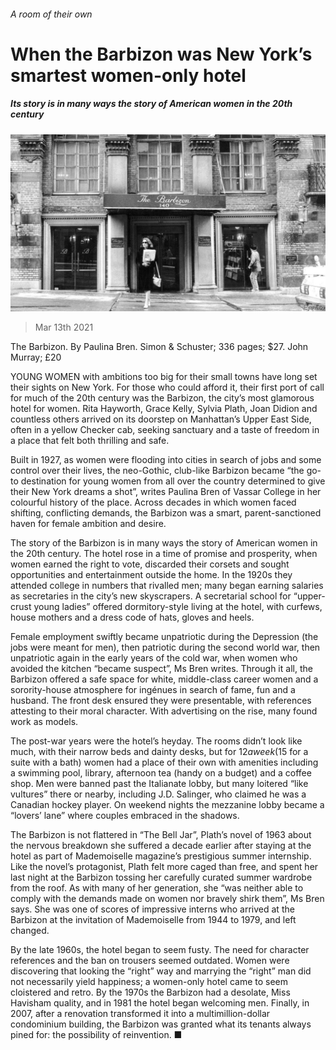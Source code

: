 ###### A room of their own

# When the Barbizon was New York’s smartest women-only hotel 

##### Its story is in many ways the story of American women in the 20th century 

![image](images/20210313_bkp503.jpg) 

> Mar 13th 2021 


The Barbizon. By Paulina Bren. Simon &amp; Schuster; 336 pages; $27. John Murray; £20


YOUNG WOMEN with ambitions too big for their small towns have long set their sights on New York. For those who could afford it, their first port of call for much of the 20th century was the Barbizon, the city’s most glamorous hotel for women. Rita Hayworth, Grace Kelly, Sylvia Plath, Joan Didion and countless others arrived on its doorstep on Manhattan’s Upper East Side, often in a yellow Checker cab, seeking sanctuary and a taste of freedom in a place that felt both thrilling and safe.



Built in 1927, as women were flooding into cities in search of jobs and some control over their lives, the neo-Gothic, club-like Barbizon became “the go-to destination for young women from all over the country determined to give their New York dreams a shot”, writes Paulina Bren of Vassar College in her colourful history of the place. Across decades in which women faced shifting, conflicting demands, the Barbizon was a smart, parent-sanctioned haven for female ambition and desire.


The story of the Barbizon is in many ways the story of American women in the 20th century. The hotel rose in a time of promise and prosperity, when women earned the right to vote, discarded their corsets and sought opportunities and entertainment outside the home. In the 1920s they attended college in numbers that rivalled men; many began earning salaries as secretaries in the city’s new skyscrapers. A secretarial school for “upper-crust young ladies” offered dormitory-style living at the hotel, with curfews, house mothers and a dress code of hats, gloves and heels.


Female employment swiftly became unpatriotic during the Depression (the jobs were meant for men), then patriotic during the second world war, then unpatriotic again in the early years of the cold war, when women who avoided the kitchen “became suspect”, Ms Bren writes. Through it all, the Barbizon offered a safe space for white, middle-class career women and a sorority-house atmosphere for ingénues in search of fame, fun and a husband. The front desk ensured they were presentable, with references attesting to their moral character. With advertising on the rise, many found work as models.


The post-war years were the hotel’s heyday. The rooms didn’t look like much, with their narrow beds and dainty desks, but for $12 a week ($15 for a suite with a bath) women had a place of their own with amenities including a swimming pool, library, afternoon tea (handy on a budget) and a coffee shop. Men were banned past the Italianate lobby, but many loitered “like vultures” there or nearby, including J.D. Salinger, who claimed he was a Canadian hockey player. On weekend nights the mezzanine lobby became a “lovers’ lane” where couples embraced in the shadows.


The Barbizon is not flattered in “The Bell Jar”, Plath’s novel of 1963 about the nervous breakdown she suffered a decade earlier after staying at the hotel as part of Mademoiselle magazine’s prestigious summer internship. Like the novel’s protagonist, Plath felt more caged than free, and spent her last night at the Barbizon tossing her carefully curated summer wardrobe from the roof. As with many of her generation, she “was neither able to comply with the demands made on women nor bravely shirk them”, Ms Bren says. She was one of scores of impressive interns who arrived at the Barbizon at the invitation of Mademoiselle from 1944 to 1979, and left changed.


By the late 1960s, the hotel began to seem fusty. The need for character references and the ban on trousers seemed outdated. Women were discovering that looking the “right” way and marrying the “right” man did not necessarily yield happiness; a women-only hotel came to seem cloistered and retro. By the 1970s the Barbizon had a desolate, Miss Havisham quality, and in 1981 the hotel began welcoming men. Finally, in 2007, after a renovation transformed it into a multimillion-dollar condominium building, the Barbizon was granted what its tenants always pined for: the possibility of reinvention. ■

